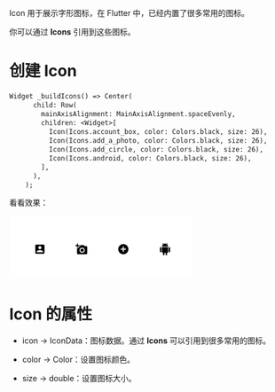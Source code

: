 Icon 用于展示字形图标，在 Flutter 中，已经内置了很多常用的图标。  

你可以通过 **Icons**  引用到这些图标。  

# 创建 Icon

```
Widget _buildIcons() => Center(
      child: Row(
        mainAxisAlignment: MainAxisAlignment.spaceEvenly,
        children: <Widget>[
          Icon(Icons.account_box, color: Colors.black, size: 26),
          Icon(Icons.add_a_photo, color: Colors.black, size: 26),
          Icon(Icons.add_circle, color: Colors.black, size: 26),
          Icon(Icons.android, color: Colors.black, size: 26),
        ],
      ),
    );
```

看看效果：  

![](https://raw.githubusercontent.com/chenBingX/img/master/Flutter/Flutter-Icons.png)  


# Icon 的属性

- icon → IconData：图标数据。通过 **Icons** 可以引用到很多常用的图标。  

- color → Color：设置图标颜色。  

- size → double：设置图标大小。